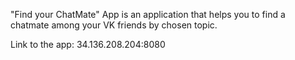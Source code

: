 "Find your ChatMate" App is an application that helps you to find a chatmate among your VK friends by chosen topic.

Link to the app: 34.136.208.204:8080
